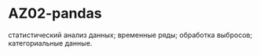 # AZ02-pandas
 статистический анализ данных; временные ряды; обработка выбросов; категориальные данные.
